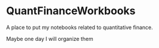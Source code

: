 # QuantFinanceWorkbooks
A place to put my notebooks related to quantitative finance.

Maybe one day I will organize them
